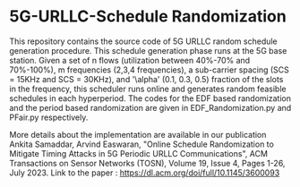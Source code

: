 # 5G-URLLC-Schedule Randomization

This repository contains the source code of 5G URLLC random schedule generation procedure. This schedule generation phase runs at the 5G base station. Given a set of n flows (utilization between 40%-70% and 70%-100%), m frequencies (2,3,4 frequencies), a sub-carrier spacing (SCS = 15KHz and SCS = 30KHz), and '\alpha' (0.1, 0.3, 0.5) fraction of the slots in the frequency, this scheduler runs online and generates random feasible schedules in each hyperperiod. The codes for the EDF based randomization and the period based randomization are given in EDF_Randomization.py and PFair.py respectively. 

More details about the implementation are available in our publication 
Ankita Samaddar, Arvind Easwaran, "Online Schedule Randomization to Mitigate Timing Attacks in 5G Periodic URLLC Communications", ACM Transactions on Sensor Networks (TOSN), Volume 19, Issue 4, Pages 1-26, July 2023. Link to the paper : https://dl.acm.org/doi/full/10.1145/3600093
